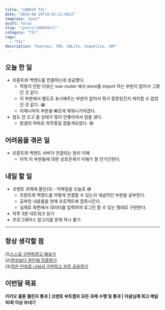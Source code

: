 ```yaml
---
title: "190819 TIL"
date: "2019-08-19T19:02:22.681Z"
template: "post"
draft: false
slug: "/posts/190819til"
category: "TIL"
tags:
  - "TIL"
description: "Express, TDD, SQLite, Sequelize, JWT"
---
```


## 오늘 한 일

- 프론트와 백엔드를 연결하는데 성공했다.
  - 작동이 안된 이유는 vue-router 에서 store를 import 하는 부분이 없어서 그랬던 것 같다.
  - 이 부분에서 별도로 표시해주는 부분이 없어서 뭐가 잘못된건지 캐치할 수 없었던 것 같다. 😭
  - 이제나머지 부분을 빠르게 채워나가야겠다.
- 잠도 안 오고 몸 상태가 많이 안좋아져서 밤을 샜다.
  - 밤샘의 여파로 하루종일 잠들게되었다. 😅

## 어려움을 겪은 일

- 프론트와 백엔드 서버가 연결되는 원리 이해
  - 아직 이 부분들에 대한 상호관계가 이해가 잘 안가긴한다.

## 내일 할 일

- 코멘토 과제에 올인(3) - 어제일을 오늘로 😅
  - 프론트와 백엔드를 어떻게 연결할 수 있는지 개념적인 부분을 공부한다.
  - 공부한 내용들을 현재 프로젝트에 접목시킨다.
  - 실제로 화면에서 데이터를 입력하여 로그인 할 수 있는 형태로 구현한다.
- 하루 3분 네트워크 읽기
- 프로그래머스 알고리즘 문제 하나 풀기

---



## 항상 생각할 점

(1)<u>스스로 구현하려고 해보기</u> <br>(2)<u>현상보다 원인에 집중하기</u> <br>(3)<u>작은 단위로 나눠서 구현하고 자주 공유하기</u>



## 이번달 목표

**카카오 클론 챌린지 통과 | 코멘토 부트캠프 모든 과제 수행 및 통과 | 아샬님께 회고 메일 10회 이상 보내기**

